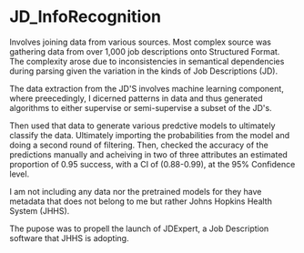 # JD_InfoRecognition

Involves joining data from various sources. Most complex source was gathering data from over 1,000 job descriptions onto Structured Format. The complexity arose due to inconsistencies in semantical dependencies during parsing given the variation in the kinds of Job Descriptions (JD).

The data extraction from the JD'S involves machine learning component, where preecedingly, I dicerned patterns in data and thus generated algorithms to either supervise or semi-supervise a subset of the JD's.

Then used that data to generate various predctive models to ultimately classify the data. Ultimately importing the probabilities from the model and doing a second round of filtering. Then, checked the accuracy of the predictions manually and acheiving in two of three attributes an estimated proportion of 0.95 success, with a CI of (0.88-0.99), at the 95% Confidence level.

I am not including any data nor the pretrained models for they have metadata that does not belong to me but rather Johns Hopkins Health System (JHHS).

The pupose was to propell the launch of JDExpert, a Job Description software that JHHS is adopting.
